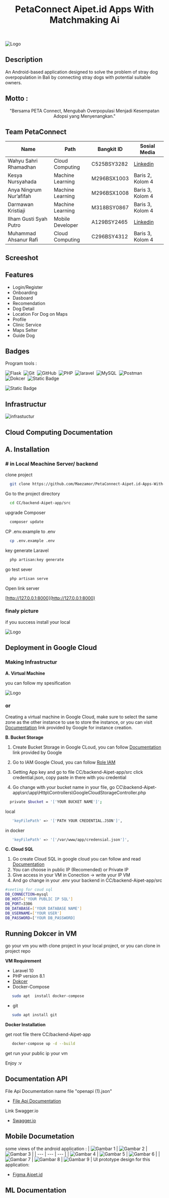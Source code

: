 
<h1 align="center">PetaConnect Aipet.id Apps With Matchmaking Ai </h1> <br/>




![Logo](https://raw.githubusercontent.com/Maezamor/PetaConnect-Aipet.id-Apps-With-Matchmaking-AI/main/image/PetaConnect%20Apet.id%20Apps%20with%20Matchmaking%20Ai.jpg)


## Description
An Android-based application designed to solve the problem of stray dog overpopulation in Bali by connecting stray dogs with potential suitable owners.

## Motto : 

<p align="center">"Bersama PETA Connect, Mengubah Overpopulasi Menjadi Kesempatan Adopsi yang Menyenangkan."</p>

## Team PetaConnect

| Name | Path | Bangkit ID | Sosial Media |
| ------- | ------- | ------- | ------- |
| Wahyu Sahri Rhamadhan | Cloud Computing | C525BSY3282 | [Linkedin](https://www.linkedin.com/in/wahyu-sahri-rhamadhan/) |
| Kesya Nursyahada | Machine Learning | M296BSX1003  | Baris 2, Kolom 4 |
| Anya Ningrum Nur’afifah | Machine Learning | M296BSX1008  | Baris 3, Kolom 4 |
| Darmawan Kristiaji | Machine Learning | M318BSY0867 | Baris 3, Kolom 4 |
| Ilham Gusti Syah Putro | Mobile Developer | A129BSY2465 | [Linkedin](https://www.linkedin.com/in/ilham-gusti-syah-putro/) |
| Muhammad Ahsanur Rafi | Cloud Computing | C296BSY4312 | Baris 3, Kolom 4 |


## Screeshot
## Features

- Login/Register
- Onboarding 
- Dasboard
- Recomendation
- Dog Detail
- Location For Dog on Maps
- Profile
- Clinic Service 
- Maps Selter
- Guide Dog


## Badges

Program tools : 

![Flask](https://img.shields.io/badge/-Flask-05122A?style=flat&logo=flask)&nbsp;
![Git](https://img.shields.io/badge/-Git-05122A?style=flat&logo=git)&nbsp;
![GitHub](https://img.shields.io/badge/-GitHub-05122A?style=flat&logo=github)&nbsp;
![PHP](https://img.shields.io/badge/--%20php?style=flat&logo=php&logoColor=white&label=PHP%20Programing&labelColor=blue&color=31BAD2)&nbsp;
![laravel](https://img.shields.io/badge/--%20php?style=flat&logo=laravel&logoColor=white&label=Laravel%20Framewrok&labelColor=%23AA1128&color=red)&nbsp;
![MySQL](https://img.shields.io/badge/--%20MYSQL?style=flat&logo=Mysql&label=MYSQL&labelColor=white&color=blue)&nbsp;
![Postman](https://img.shields.io/badge/postman-11?style=flat&logo=postman&color=black)&nbsp;
![Dokcer](https://img.shields.io/badge/docker-11?style=flat&logo=docker&labelColor=black&color=blue)&nbsp;
![Static Badge](https://img.shields.io/badge/kotlin-102?style=flat&logo=kotlin&labelColor=black&color=blue)

![Static Badge](https://img.shields.io/badge/python-1?style=flat&logo=python&labelColor=yellow&color=blue)


## Infrastructur


![infrastuctur](https://raw.githubusercontent.com/Maezamor/PetaConnect-Aipet.id-Apps-With-Matchmaking-AI/main/image/infrastuctur-desin-spesification.jpg)


## Cloud Computing Documentation


## A. Installation

### # in Local Meachine Server/ backend






clone project

```bash
  git clone https://github.com/Maezamor/PetaConnect-Aipet.id-Apps-With-Matchmaking-AI.git
```

Go to the project directory

```bash
  cd CC/backend-Aipet-app/src
```

upgrade Composer

```bash
  composer update
```

CP .env.example to .env

```bash
  cp .env.example .env
```

key generate Laravel

```bash
  php artisan:key generate
```

go test sever

```bash
  php artisan serve

```

Open link server

[http://127.0.0.1:8000](http://127.0.0.1:8000)

### finaly picture
if you success install your local

![Logo](https://raw.githubusercontent.com/Maezamor/PetaConnect-Aipet.id-Apps-With-Matchmaking-AI/main/image/server.jpg)




## Deployment in Google Cloud


### Making Infrastructur

**A. Virtual Machine**

you can follow my spesification

![Logo](https://raw.githubusercontent.com/Maezamor/PetaConnect-Aipet.id-Apps-With-Matchmaking-AI/main/image/sepecification-vm.png)

### or

Creating a virtual machine in Google Cloud, make sure to select the same zone as the other instance to use to store the instance, or you can visit [Documentation](https://cloud.google.com/compute/docs/instances/create-start-instance) link provided by Google for instance creation.



**B. Bucket Storage**

1. Create Bucket Storage in Google CLoud, you can follow  [Documentation](https://cloud.google.com/storage/docs/creating-buckets) link provided by Google 

2. Go to IAM Google Cloud, you can follow [Role IAM](https://cloud.google.com/storage/docs/access-control/iam-roless)
3. Getting App key and go to file CC/backend-Aipet-app/src click credential.json, copy paste in there with you credential
4. Go change with your bucket name in your file, go CC\backend-Aipet-app\src\app\Http\Controllers\GoogleCloudStorageController.php

```bash
  private $bucket = '['YOUR BUCKET NAME']';
```
local

```bash
   'keyFilePath' => '['PATH YOUR CREDENTIAL.JSON']',
```
in docker

```bash
   'keyFilePath' => '['/var/www/app/credensial.json']',
```


**C. Cloud SQL**

1. Go create Cloud SQL in google cloud you can follow and read  [Documentation](https://cloud.google.com/sql/docs/mysql)
2. You can choose in public IP (Recomended) or Private IP
3. Give access in your VM in Conection -> write your IP VM
3. And go change in your .env your backend in CC/backend-Aipet-app/src

```bash
#seeting for coud sql
DB_CONNECTION=mysql
DB_HOST=['YOUR PUBLIC IP SQL']
DB_PORT=3306
DB_DATABASE=['YOUR DATABASE NAME']
DB_USERNAME=['YOUR USER']
DB_PASSWORD=['YOUR DB_PASSWORD]
```


## Running Dokcer in VM

go your vm you with clone project in your local project, or you can clone in project repo

**VM Requirement**
* Laravel 10
* PHP version 8.1
* [Dokcer](https://www.digitalocean.com/community/tutorials/how-to-install-and-use-docker-on-ubuntu-20-04)
* Docker-Compose

```bash
   sudo apt  install docker-compose
```
* git
```bash
   sudo apt install git
```

**Docker Installation**

get root file there CC/backend-Aipet-app

```bash
   docker-compose up -d --build
```
get run your public ip your vm


Enjoy :v

## Documentation API 

File Api Documentation name file "openapi (1).json"
* [File Api Documentation ](https://github.com/Maezamor/PetaConnect-Aipet.id-Apps-With-Matchmaking-AI/tree/main/CC/backend-Aipet-app/postmantest)

Link Swagger.io
* [Swagger.io](https://editor.swagger.io/)

## Mobile Documetation
some views of the android application :
| ![Gambar 1](https://github.com/Maezamor/PetaConnect-Aipet.id-Apps-With-Matchmaking-AI/assets/93174860/fd7aa84c-964c-44a3-8668-a76914c664e0) | ![Gambar 2](https://github.com/Maezamor/PetaConnect-Aipet.id-Apps-With-Matchmaking-AI/assets/93174860/62add4b5-eef9-4658-8719-32a34c411985) | ![Gambar 3](https://github.com/Maezamor/PetaConnect-Aipet.id-Apps-With-Matchmaking-AI/assets/93174860/d1cdeb9f-1e8c-48de-b392-e3f38a28ca5d) |
| --- | --- | --- |
| ![Gambar 4](https://github.com/Maezamor/PetaConnect-Aipet.id-Apps-With-Matchmaking-AI/assets/93174860/e4aa0452-eeb9-4cfb-93e5-9201e6a88fd1) | ![Gambar 5](https://github.com/Maezamor/PetaConnect-Aipet.id-Apps-With-Matchmaking-AI/assets/93174860/98629ca3-a637-4d70-b33a-1df513ed2ca0) | ![Gambar 6](https://github.com/Maezamor/PetaConnect-Aipet.id-Apps-With-Matchmaking-AI/assets/93174860/2e946d62-9e7d-4b38-b0c6-46607f17fb07) |
| ![Gambar 7](https://github.com/Maezamor/PetaConnect-Aipet.id-Apps-With-Matchmaking-AI/assets/93174860/84659d09-21f9-433d-9170-c4f37d3f7505) | ![Gambar 8](https://github.com/Maezamor/PetaConnect-Aipet.id-Apps-With-Matchmaking-AI/assets/93174860/12d43fc4-0184-445d-85a0-0512df9ef174) | ![Gambar 9](https://github.com/Maezamor/PetaConnect-Aipet.id-Apps-With-Matchmaking-AI/assets/93174860/cc696a14-4361-4137-925c-36c4a8d08dc7) |
UI prototype design for this application:
* [Figma Aipet.id](https://www.figma.com/file/hF5qU0rBsIXhP6aUpwtCed/Aipet.id?type=design&node-id=0%3A1&mode=design&t=8fQxMERFedmre8Xz-1)
## ML Documentation
